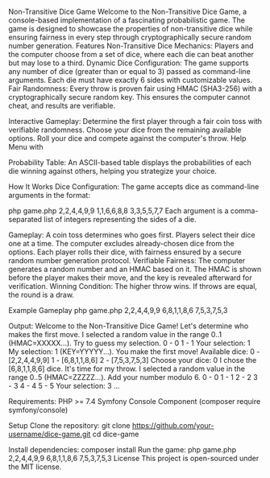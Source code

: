 Non-Transitive Dice Game Welcome to the Non-Transitive Dice Game, a console-based implementation of a fascinating probabilistic game. The game is designed to showcase the properties of non-transitive dice while ensuring fairness in every step through cryptographically secure random number generation.
Features Non-Transitive Dice Mechanics: Players and the computer choose from a set of dice, where each die can beat another but may lose to a third.
Dynamic Dice Configuration: The game supports any number of dice (greater than or equal to 3) passed as command-line arguments. Each die must have exactly 6 sides with customizable values.
Fair Randomness: Every throw is proven fair using HMAC (SHA3-256) with a cryptographically secure random key. This ensures the computer cannot cheat, and results are verifiable.

Interactive Gameplay:
Determine the first player through a fair coin toss with verifiable randomness. Choose your dice from the remaining available options. Roll your dice and compete against the computer's throw. Help Menu with 

Probability Table: An ASCII-based table displays the probabilities of each die winning against others, helping you strategize your choice.

How It Works Dice Configuration: The game accepts dice as command-line arguments in the format:

php game.php 2,2,4,4,9,9 1,1,6,6,8,8 3,3,5,5,7,7 Each argument is a comma-separated list of integers representing the sides of a die.

Gameplay:
A coin toss determines who goes first. Players select their dice one at a time. The computer excludes already-chosen dice from the options. Each player rolls their dice, with fairness ensured by a secure random number generation protocol. Verifiable Fairness:
The computer generates a random number and an HMAC based on it. The HMAC is shown before the player makes their move, and the key is revealed afterward for verification. Winning Condition:
The higher throw wins. If throws are equal, the round is a draw.

Example Gameplay
php game.php 2,2,4,4,9,9 6,8,1,1,8,6 7,5,3,7,5,3

Output:
Welcome to the Non-Transitive Dice Game! Let's determine who makes the first move. I selected a random value in the range 0..1 (HMAC=XXXXX...). Try to guess my selection. 0 - 0 1 - 1 Your selection: 1 My selection: 1 (KEY=YYYYY...). You make the first move!
Available dice: 0 - [2,2,4,4,9,9] 1 - [6,8,1,1,8,6] 2 - [7,5,3,7,5,3] Choose your dice: 0
I chose the [6,8,1,1,8,6] dice.
It's time for my throw. I selected a random value in the range 0..5 (HMAC=ZZZZZ...). Add your number modulo 6. 0 - 0 1 - 1 2 - 2 3 - 3 4 - 4 5 - 5 Your selection: 3 ...

Requirements:
PHP >= 7.4 Symfony Console Component (composer require symfony/console)

Setup
Clone the repository: git clone  https://github.com/your-username/dice-game.git cd dice-game

Install dependencies: composer install
Run the game: php game.php 2,2,4,4,9,9 6,8,1,1,8,6 7,5,3,7,5,3
License This project is open-sourced under the MIT license.
